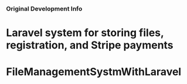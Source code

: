 ### Original Development Info ###
# Laravel system for storing files, registration, and Stripe payments
# FileManagementSystmWithLaravel
